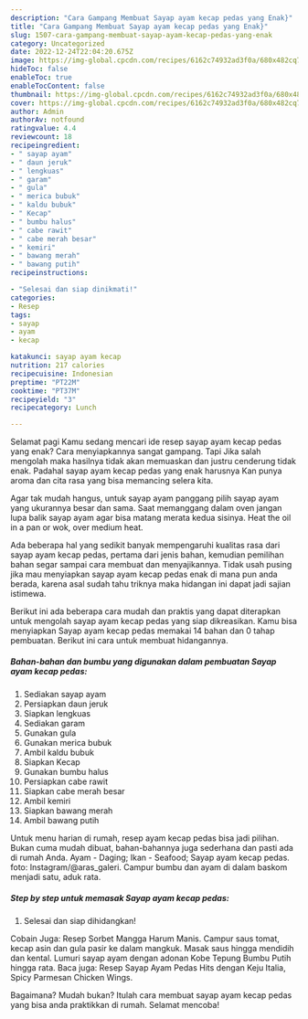 ```yaml
---
description: "Cara Gampang Membuat Sayap ayam kecap pedas yang Enak}"
title: "Cara Gampang Membuat Sayap ayam kecap pedas yang Enak}"
slug: 1507-cara-gampang-membuat-sayap-ayam-kecap-pedas-yang-enak
category: Uncategorized
date: 2022-12-24T22:04:20.675Z
image: https://img-global.cpcdn.com/recipes/6162c74932ad3f0a/680x482cq70/sayap-ayam-kecap-pedas-foto-resep-utama.jpg
hideToc: false
enableToc: true
enableTocContent: false
thumbnail: https://img-global.cpcdn.com/recipes/6162c74932ad3f0a/680x482cq70/sayap-ayam-kecap-pedas-foto-resep-utama.jpg
cover: https://img-global.cpcdn.com/recipes/6162c74932ad3f0a/680x482cq70/sayap-ayam-kecap-pedas-foto-resep-utama.jpg
author: Admin
authorAv: notfound
ratingvalue: 4.4
reviewcount: 18
recipeingredient:
- " sayap ayam"
- " daun jeruk"
- " lengkuas"
- " garam"
- " gula"
- " merica bubuk"
- " kaldu bubuk"
- " Kecap"
- " bumbu halus"
- " cabe rawit"
- " cabe merah besar"
- " kemiri"
- " bawang merah"
- " bawang putih"
recipeinstructions:

- "Selesai dan siap dinikmati!"
categories:
- Resep
tags:
- sayap
- ayam
- kecap

katakunci: sayap ayam kecap 
nutrition: 217 calories
recipecuisine: Indonesian
preptime: "PT22M"
cooktime: "PT37M"
recipeyield: "3"
recipecategory: Lunch

---
```



Selamat pagi Kamu sedang mencari ide resep sayap ayam kecap pedas yang enak? Cara menyiapkannya sangat gampang. Tapi Jika salah mengolah maka hasilnya tidak akan memuaskan dan justru cenderung tidak enak. Padahal sayap ayam kecap pedas yang enak harusnya Kan punya aroma dan cita rasa yang bisa memancing selera kita.


Agar tak mudah hangus, untuk sayap ayam panggang pilih sayap ayam yang ukurannya besar dan sama. Saat memanggang dalam oven jangan lupa balik sayap ayam agar bisa matang merata kedua sisinya. Heat the oil in a pan or wok, over medium heat.

Ada beberapa hal yang sedikit banyak mempengaruhi kualitas rasa dari sayap ayam kecap pedas, pertama dari jenis bahan, kemudian pemilihan bahan segar sampai cara membuat dan menyajikannya. Tidak usah pusing jika mau menyiapkan sayap ayam kecap pedas enak di mana pun anda berada, karena asal sudah tahu triknya maka hidangan ini dapat jadi sajian istimewa.


Berikut ini ada beberapa cara mudah dan praktis yang dapat diterapkan untuk mengolah sayap ayam kecap pedas yang siap dikreasikan. Kamu bisa menyiapkan Sayap ayam kecap pedas memakai 14 bahan dan 0 tahap pembuatan. Berikut ini cara untuk membuat hidangannya.

<!--inarticleads1-->

##### Bahan-bahan dan bumbu yang digunakan dalam pembuatan Sayap ayam kecap pedas:

1. Sediakan  sayap ayam
1. Persiapkan  daun jeruk
1. Siapkan  lengkuas
1. Sediakan  garam
1. Gunakan  gula
1. Gunakan  merica bubuk
1. Ambil  kaldu bubuk
1. Siapkan  Kecap
1. Gunakan  bumbu halus
1. Persiapkan  cabe rawit
1. Siapkan  cabe merah besar
1. Ambil  kemiri
1. Siapkan  bawang merah
1. Ambil  bawang putih


Untuk menu harian di rumah, resep ayam kecap pedas bisa jadi pilihan. Bukan cuma mudah dibuat, bahan-bahannya juga sederhana dan pasti ada di rumah Anda. Ayam - Daging; Ikan - Seafood; Sayap ayam kecap pedas. foto: Instagram/@aras_galeri. Campur bumbu dan ayam di dalam baskom menjadi satu, aduk rata. 

<!--inarticleads2-->

##### Step by step untuk memasak Sayap ayam kecap pedas:


1. Selesai dan siap dihidangkan!

Cobain Juga: Resep Sorbet Mangga Harum Manis. Campur saus tomat, kecap asin dan gula pasir ke dalam mangkuk. Masak saus hingga mendidih dan kental. Lumuri sayap ayam dengan adonan Kobe Tepung Bumbu Putih hingga rata. Baca juga: Resep Sayap Ayam Pedas Hits dengan Keju Italia, Spicy Parmesan Chicken Wings. 

Bagaimana? Mudah bukan? Itulah cara membuat sayap ayam kecap pedas yang bisa anda praktikkan di rumah. Selamat mencoba!
